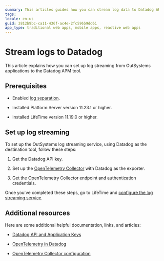 ```yaml
---
summary: This articles guides how you can stream log data to Datadog APM tool.
tags: 
locale: en-us
guid: 2812b9bc-ca11-436f-ac4e-2fc596b9dd61
app_type: traditional web apps, mobile apps, reactive web apps
---
```


# Stream logs to Datadog

This article explains how you can set up log streaming from OutSystems applications to the Datadog APM tool.

## Prerequisites

* Enabled [log separation](../../setup-infra-platform/setup/logging-db/logs-separation-cloud/intro.md).

* Installed Platform Server version 11.23.1 or higher.

* Installed LifeTime version 11.19.0 or higher.


## Set up log streaming

To set up the OutSystems log streaming service, using Datadog as the destination tool, follow these steps:

1. Get the Datadog API key.

1. Set up the [OpenTelemetry Collector](configure-collector.md) with Datadog as the exporter.

1. Get the OpenTelemetry Collector endpoint and authentication credentials.

Once you've completed these steps, go to LifeTime and [configure the log streaming service](lifetime-streaming.md). 

## Additional resources

Here are some additional helpful documentation, links, and articles:

* [Datadog API and Application Keys](https://docs.datadoghq.com/account_management/api-app-keys/)

* [OpenTelemetry in Datadog](https://docs.datadoghq.com/opentelemetry/)

* [OpenTelemetry Collector configuration](https://opentelemetry.io/docs/collector/configuration/)
